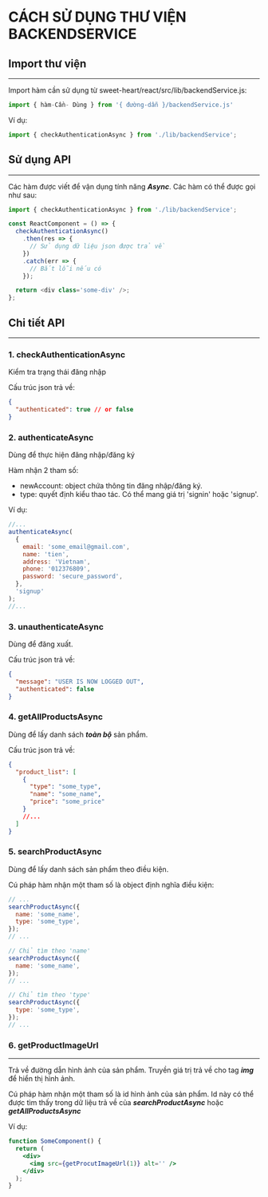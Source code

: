 # CÁCH SỬ DỤNG THƯ VIỆN BACKENDSERVICE

## Import thư viện

---

Import hàm cần sử dụng từ sweet-heart/react/src/lib/backendService.js:

```javascript
import { hàm-Cần- Dùng } from '{ đường-dẫn }/backendService.js'
```

Ví dụ:

```javascript
import { checkAuthenticationAsync } from './lib/backendService';
```

## Sử dụng API

---

Các hàm được viết để vận dụng tính năng **_Async_**. Các hàm có thể được gọi như sau:

```javascript
import { checkAuthenticationAsync } from './lib/backendService';

const ReactComponent = () => {
  checkAuthenticationAsync()
    .then(res => {
      // Sử dụng dữ liệu json được trả về
    })
    .catch(err => {
      // Bắt lỗi nếu có
    });

  return <div class='some-div' />;
};
```

## Chi tiết API

---

### 1. checkAuthenticationAsync

Kiểm tra trạng thái đăng nhập

Cấu trúc json trả về:

```json
{
  "authenticated": true // or false
}
```

### 2. authenticateAsync

Dùng để thực hiện đăng nhập/đăng ký

Hàm nhận 2 tham số:

- newAccount: object chứa thông tin đăng nhập/đăng ký.
- type: quyết định kiểu thao tác. Có thể mang giá trị 'signin' hoặc 'signup'.

Ví dụ:

```javascript
//...
authenticateAsync(
  {
    email: 'some_email@gmail.com',
    name: 'tien',
    address: 'Vietnam',
    phone: '012376809',
    password: 'secure_password',
  },
  'signup'
);
//...
```

### 3. unauthenticateAsync

Dùng để đăng xuất.

Cấu trúc json trả về:

```json
{
  "message": "USER IS NOW LOGGED OUT",
  "authenticated": false
}
```

### 4. getAllProductsAsync

Dùng để lấy danh sách **_toàn bộ_** sản phẩm.

Cấu trúc json trả về:

```json
{
  "product_list": [
    {
      "type": "some_type",
      "name": "some_name",
      "price": "some_price"
    }
    //...
  ]
}
```

### 5. searchProductAsync

Dùng để lấy danh sách sản phẩm theo điều kiện.

Cú pháp hàm nhận một tham số là object định nghĩa điều kiện:

```javascript
// ...
searchProductAsync({
  name: 'some_name',
  type: 'some_type',
});
// ...
```

```javascript
// Chỉ tìm theo 'name'
searchProductAsync({
  name: 'some_name',
});
// ...
```

```javascript
// Chỉ tìm theo 'type'
searchProductAsync({
  type: 'some_type',
});
// ...
```

### 6. getProductImageUrl

---

Trả về đường dẫn hình ảnh của sản phẩm. Truyền giá trị trả về cho tag **_img_** để hiển thị hình ảnh.

Cú pháp hàm nhận một tham số là id hình ảnh của sản phẩm. Id này có thể được tìm thấy trong dữ liệu trả về của **_searchProductAsync_** hoặc **_getAllProductsAsync_**

Ví dụ:

```jsx
function SomeComponent() {
  return (
    <div>
      <img src={getProcutImageUrl(1)} alt='' />
    </div>
  );
}
```
